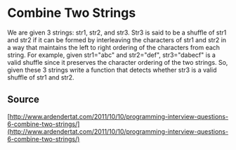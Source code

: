 # Combine Two Strings

We are given 3 strings: str1, str2, and str3. Str3 is said to be a shuffle of str1 and str2 if it can be formed by interleaving the characters of str1 and str2 in a way that maintains the left to right ordering of the characters from each string. For example, given str1="abc" and str2="def", str3="dabecf" is a valid shuffle since it preserves the character ordering of the two strings. So, given these 3 strings write a function that detects whether str3 is a valid shuffle of str1 and str2.

## Source

[http://www.ardendertat.com/2011/10/10/programming-interview-questions-6-combine-two-strings/](http://www.ardendertat.com/2011/10/10/programming-interview-questions-6-combine-two-strings/)
